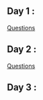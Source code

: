 ## Day 1 :
[Questions](https://drive.google.com/file/d/16GBiZBIBQBNEjFy-CAOQKpLg3Rih62G4/view?usp=sharing)
## Day 2 :
[Questions](https://drive.google.com/file/d/1-y8CMr6d6zXv5_R-u2CgoQK3tm_fR4oZ/view?usp=sharing)
## Day 3 :
